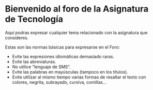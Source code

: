 # Bienvenido al foro de la Asignatura de Tecnología

Aquí podras expresar cualquier tema relacionado con la asignatura que consideres.

Estas son las normas básicas para expresarse en el Foro:
* Evite las expresiones idiomáticas demasiado raras.
* Evite las abreviaturas.
* No utilice “lenguaje de SMS”.
* Evite las palabras en mayúsculas (tampoco en los títulos).
* Evite utilizar al mismo tiempo varias formas de resaltar el texto con colores, negrita, subrayado, cursiva, comillas...
